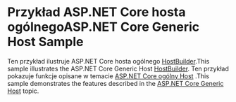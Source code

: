 # <a name="aspnet-core-generic-host-sample"></a><span data-ttu-id="007d6-101">Przykład ASP.NET Core hosta ogólnego</span><span class="sxs-lookup"><span data-stu-id="007d6-101">ASP.NET Core Generic Host Sample</span></span>

<span data-ttu-id="007d6-102">Ten przykład ilustruje ASP.NET Core hosta ogólnego [HostBuilder](https://docs.microsoft.com/dotnet/api/microsoft.extensions.hosting.ihostedservice).</span><span class="sxs-lookup"><span data-stu-id="007d6-102">This sample illustrates the ASP.NET Core Generic Host [HostBuilder](https://docs.microsoft.com/dotnet/api/microsoft.extensions.hosting.ihostedservice).</span></span> <span data-ttu-id="007d6-103">Ten przykład pokazuje funkcje opisane w temacie [ASP.NET Core ogólny Host](https://docs.microsoft.com/aspnet/core/fundamentals/host/generic-host) .</span><span class="sxs-lookup"><span data-stu-id="007d6-103">This sample demonstrates the features described in the [ASP.NET Core Generic Host](https://docs.microsoft.com/aspnet/core/fundamentals/host/generic-host) topic.</span></span>
